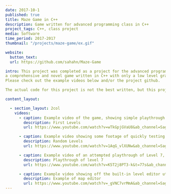 ```yaml
---
date: 2017-10-1
published: true
title: Maze Game in C++
description: Game written for advanced programming class in C++
project_tags: C++, class project
media: Software
time_period: 2017-2017
thumbnail: "/projects/maze-game/ex.gif"

website:
  button_text:
  url: https://github.com/sahahn/Maze-Game

intro: This project was completed as a project for the advanced programming class at UVM in Fall 2017. The end result was
a comprehensive and novel game written in C++ with only a low level graphics library (i.e., display basic shapes and text when provided pixel coordinates).
Please check out the example videos below and/or the project github.

The actual code for this project is not the best written, but this project highlights a number of very cool ideas, including ray-tracing, map flipping, maze solving algorithms and more. This project was also completed from start to finish in about a month and a half, and after only a month or two of learning C++.

content_layout:

  - section_layout: 2col
    videos:
      - caption: Example video of the game, showing simple playthrough of the first few levels.
        description: First Levels
        url: https://www.youtube.com/watch?v=wTkGpjGVaU8&ab_channel=SageHahn

      - caption: Example video showing some footage of quickly testing and exploring the level selection interface and hopping in and out of a few different levels.
        description: Random Levels
        url: https://www.youtube.com/watch?v=1AqG_vlXUNw&ab_channel=SageHahn

      - caption: Example video of an attempted playthrough of Level 7, which features a large number of the different features of the game, including all 3 different types of enemies.
        description: Playthrough of level 7
        url: https://www.youtube.com/watch?v=K5T2j8PT3-k&t=77s&ab_channel=SageHahn

      - caption: Example video showing off the built-in level editor utility, which allows users to design their own levels, with a custom start location, multiple  end locations, spawn points for different enemies and more.
        description: Example of map editor
        url: https://www.youtube.com/watch?v=_gVNC7vrMmA&ab_channel=SageHahn
---
```

